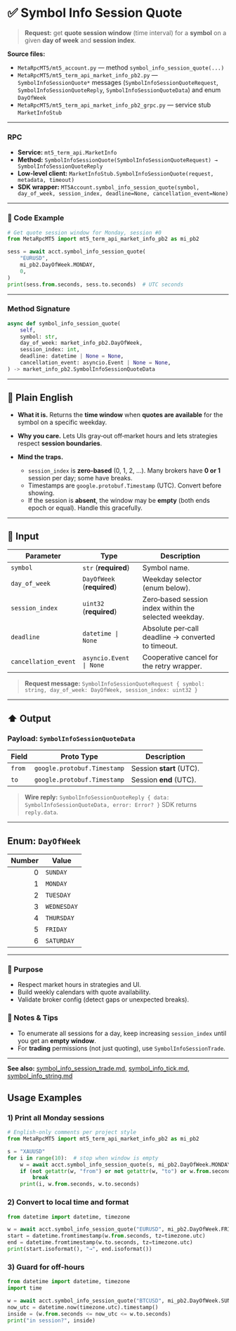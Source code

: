 # ✅ Symbol Info Session Quote

> **Request:** get **quote session window** (time interval) for a **symbol** on a given **day of week** and **session index**.

**Source files:**

* `MetaRpcMT5/mt5_account.py` — method `symbol_info_session_quote(...)`
* `MetaRpcMT5/mt5_term_api_market_info_pb2.py` — `SymbolInfoSessionQuote*` messages (`SymbolInfoSessionQuoteRequest`, `SymbolInfoSessionQuoteReply`, `SymbolInfoSessionQuoteData`) and enum `DayOfWeek`
* `MetaRpcMT5/mt5_term_api_market_info_pb2_grpc.py` — service stub `MarketInfoStub`

---

### RPC

* **Service:** `mt5_term_api.MarketInfo`
* **Method:** `SymbolInfoSessionQuote(SymbolInfoSessionQuoteRequest) → SymbolInfoSessionQuoteReply`
* **Low-level client:** `MarketInfoStub.SymbolInfoSessionQuote(request, metadata, timeout)`
* **SDK wrapper:** `MT5Account.symbol_info_session_quote(symbol, day_of_week, session_index, deadline=None, cancellation_event=None)`

---

### 🔗 Code Example

```python
# Get quote session window for Monday, session #0
from MetaRpcMT5 import mt5_term_api_market_info_pb2 as mi_pb2

sess = await acct.symbol_info_session_quote(
    "EURUSD",
    mi_pb2.DayOfWeek.MONDAY,
    0,
)
print(sess.from.seconds, sess.to.seconds)  # UTC seconds
```

---

### Method Signature

```python
async def symbol_info_session_quote(
    self,
    symbol: str,
    day_of_week: market_info_pb2.DayOfWeek,
    session_index: int,
    deadline: datetime | None = None,
    cancellation_event: asyncio.Event | None = None,
) -> market_info_pb2.SymbolInfoSessionQuoteData
```

---

## 💬 Plain English

* **What it is.** Returns the **time window** when **quotes are available** for the symbol on a specific weekday.
* **Why you care.** Lets UIs gray‑out off‑market hours and lets strategies respect **session boundaries**.
* **Mind the traps.**

  * `session_index` is **zero‑based** (0, 1, 2, …). Many brokers have **0 or 1** session per day; some have breaks.
  * Timestamps are `google.protobuf.Timestamp` (UTC). Convert before showing.
  * If the session is **absent**, the window may be **empty** (both ends epoch or equal). Handle this gracefully.

---

## 🔽 Input

| Parameter            | Type                       | Description                                           |   |
| -------------------- | -------------------------- | ----------------------------------------------------- | - |
| `symbol`             | `str` (**required**)       | Symbol name.                                          |   |
| `day_of_week`        | `DayOfWeek` (**required**) | Weekday selector (enum below).                        |   |
| `session_index`      | `uint32` (**required**)    | Zero‑based session index within the selected weekday. |   |
| `deadline`           | `datetime \| None`         | Absolute per‑call deadline → converted to timeout.    |   |
| `cancellation_event` | `asyncio.Event \| None`    | Cooperative cancel for the retry wrapper.             |   |

> **Request message:** `SymbolInfoSessionQuoteRequest { symbol: string, day_of_week: DayOfWeek, session_index: uint32 }`

---

## ⬆️ Output

### Payload: `SymbolInfoSessionQuoteData`

| Field  | Proto Type                  | Description              |
| ------ | --------------------------- | ------------------------ |
| `from` | `google.protobuf.Timestamp` | Session **start** (UTC). |
| `to`   | `google.protobuf.Timestamp` | Session **end** (UTC).   |

> **Wire reply:** `SymbolInfoSessionQuoteReply { data: SymbolInfoSessionQuoteData, error: Error? }`
> SDK returns `reply.data`.

---

## Enum: `DayOfWeek`

| Number | Value       |
| -----: | ----------- |
|      0 | `SUNDAY`    |
|      1 | `MONDAY`    |
|      2 | `TUESDAY`   |
|      3 | `WEDNESDAY` |
|      4 | `THURSDAY`  |
|      5 | `FRIDAY`    |
|      6 | `SATURDAY`  |

---

### 🎯 Purpose

* Respect market hours in strategies and UI.
* Build weekly calendars with quote availability.
* Validate broker config (detect gaps or unexpected breaks).

### 🧩 Notes & Tips

* To enumerate all sessions for a day, keep increasing `session_index` until you get an **empty window**.
* For **trading** permissions (not just quoting), use `SymbolInfoSessionTrade`.

---

**See also:** [symbol\_info\_session\_trade.md](./symbol_info_session_trade.md), [symbol\_info\_tick.md](./symbol_info_tick.md), [symbol\_info\_string.md](./symbol_info_string.md)

## Usage Examples

### 1) Print all Monday sessions

```python
# English-only comments per project style
from MetaRpcMT5 import mt5_term_api_market_info_pb2 as mi_pb2

s = "XAUUSD"
for i in range(10):  # stop when window is empty
    w = await acct.symbol_info_session_quote(s, mi_pb2.DayOfWeek.MONDAY, i)
    if (not getattr(w, "from") or not getattr(w, "to") or w.from.seconds == 0 and w.to.seconds == 0):
        break
    print(i, w.from.seconds, w.to.seconds)
```

### 2) Convert to local time and format

```python
from datetime import datetime, timezone

w = await acct.symbol_info_session_quote("EURUSD", mi_pb2.DayOfWeek.FRIDAY, 0)
start = datetime.fromtimestamp(w.from.seconds, tz=timezone.utc)
end = datetime.fromtimestamp(w.to.seconds, tz=timezone.utc)
print(start.isoformat(), "→", end.isoformat())
```

### 3) Guard for off‑hours

```python
from datetime import datetime, timezone
import time

w = await acct.symbol_info_session_quote("BTCUSD", mi_pb2.DayOfWeek.SUNDAY, 0)
now_utc = datetime.now(timezone.utc).timestamp()
inside = (w.from.seconds <= now_utc <= w.to.seconds)
print("in session?", inside)
```

